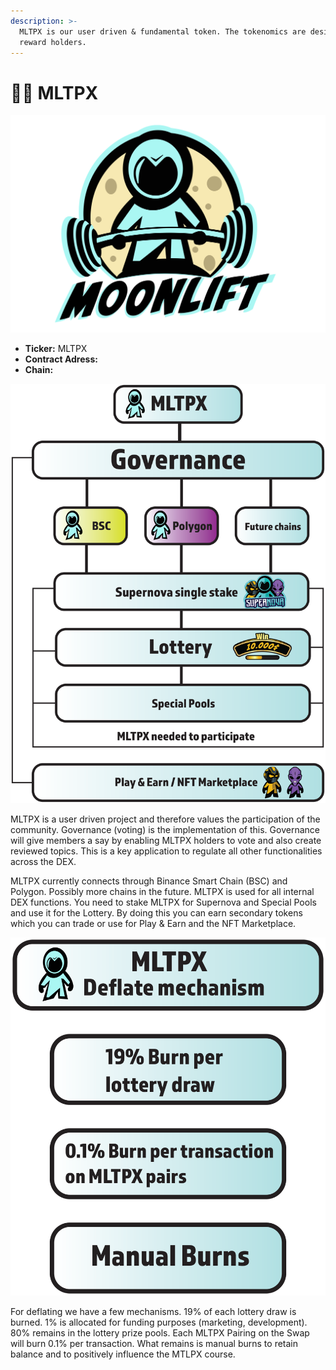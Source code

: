 ```yaml
---
description: >-
  MLTPX is our user driven & fundamental token. The tokenomics are designed to
  reward holders.
---
```


# 👩‍🚀 MLTPX

![](../.gitbook/assets/moonlift-logo-2.2-png.png)

* **Ticker:** MLTPX
* **Contract Adress:**
* **Chain:**

![](../.gitbook/assets/tokenomics-mltpx.png)

MLTPX is a user driven project and therefore values the participation of the community. Governance \(voting\) is the implementation of this. Governance will give members a say by enabling MLTPX holders to vote and also create reviewed topics. This is a key application to regulate all other functionalities across the DEX.

MLTPX currently connects through Binance Smart Chain \(BSC\) and Polygon. Possibly more chains in the future. MLTPX is used for all internal DEX functions. You need to stake MLTPX for Supernova and Special Pools and use it for the Lottery. By doing this you can earn secondary tokens which you can trade or use for Play & Earn and the NFT Marketplace.



![](../.gitbook/assets/deflate-mltpx.png)

For deflating we have a few mechanisms. 19% of each lottery draw is burned. 1% is allocated for funding purposes \(marketing, development\). 80% remains in the lottery prize pools. Each MLTPX Pairing on the Swap will burn 0.1% per transaction. What remains is manual burns to retain balance and to positively influence the MTLPX course.

##  



